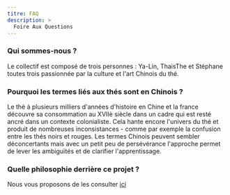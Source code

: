 ```yaml
---
titre: FAQ
description: >
  Foire Aux Questions
---
```


### Qui sommes-nous ?

Le collectif est composé de trois personnes : Ya-Lin, ThaisThe et Stéphane toutes trois passionnée par la culture et l'art Chinois du thé.

### Pourquoi les termes liés aux thés sont en Chinois ?

Le thé à plusieurs milliers d'années d'histoire en Chine et la france découvre sa consommation au XVIIè siècle dans un cadre qui est resté ancré dans un contexte  colonialiste. Cela hante encore l'univers du thé et produit de nombreuses inconsistances - comme par exemple la confusion entre les thés noirs et rouges. Les termes Chinois peuvent sembler déconcertants mais avec un petit peu de persévérance l'approche permet de lever les ambiguïtés et de clarifier l'apprentissage. 

### Quelle philosophie derrière ce projet ?

Nous vous proposons de les consulter [ici](/ressources/nos-valeurs)
